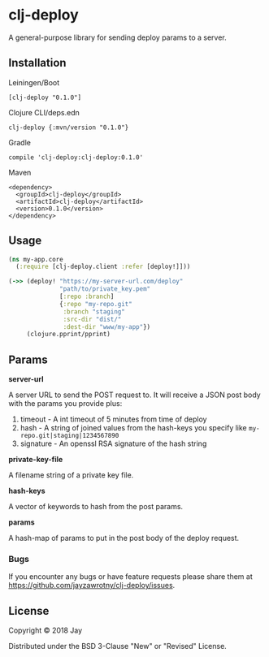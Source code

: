 # clj-deploy

A general-purpose library for sending deploy params to a server.

## Installation
Leiningen/Boot

```
[clj-deploy "0.1.0"]
```

Clojure CLI/deps.edn

```
clj-deploy {:mvn/version "0.1.0"}
```

Gradle

```
compile 'clj-deploy:clj-deploy:0.1.0'
```

Maven

```
<dependency>
  <groupId>clj-deploy</groupId>
  <artifactId>clj-deploy</artifactId>
  <version>0.1.0</version>
</dependency>
```

## Usage

```clojure
(ns my-app.core
  (:require [clj-deploy.client :refer [deploy!]]))

(->> (deploy! "https://my-server-url.com/deploy"
              "path/to/private_key.pem"
              [:repo :branch]
              {:repo "my-repo.git"
               :branch "staging"
               :src-dir "dist/"
               :dest-dir "www/my-app"})
     (clojure.pprint/pprint)
```

## Params

**server-url**

A server URL to send the POST request to. It will receive a JSON post body with the params you provide plus:

1. timeout - A int timeout of 5 minutes from time of deploy
2. hash - A string of joined values from the hash-keys you specify like `my-repo.git|staging|1234567890`
3. signature - An openssl RSA signature of the hash string

**private-key-file**

A filename string of a private key file.

**hash-keys**

A vector of keywords to hash from the post params.

**params**

A hash-map of params to put in the post body of the deploy request.

### Bugs

If you encounter any bugs or have feature requests please share them at https://github.com/jayzawrotny/clj-deploy/issues.

## License

Copyright © 2018 Jay

Distributed under the BSD 3-Clause "New" or "Revised" License.
